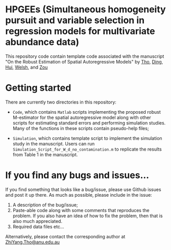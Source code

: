 # HPGEEs (Simultaneous homogeneity pursuit and variable selection in regression models for multivariate abundance data)

<!-- badges: start -->

   
<!-- badges: end -->

This repository code contain template code associated with the manuscript "On the Robust Estimation of Spatial Autoregressive Models" by [Tho](https://rsfas.anu.edu.au/about/staff-directory/zhi-yang-tho), [Ding](https://cbe.anu.edu.au/about/staff-directory/dr-ding-ding), [Hui](https://francishui.netlify.app/), [Welsh](https://cbe.anu.edu.au/about/staff-directory/professor-alan-welsh), and [Zou](https://cbe.anu.edu.au/about/staff-directory/dr-tao-zou)

# Getting started

There are currently two directories in this repository:

-   `Code`, which contains `Matlab` scripts implementing the proposed robust M-estimator for the spatial autoregressive model along with other scripts for estimating standard errors and performing simulation studies. Many of the functions in these scripts contain pseudo-help files;

-   `Simulation`, which contains template script to implement the simulation study in the manuscript. Users can run `Simulation_Script_for_W_d_no_contamination.m` to replicate the results from Table 1 in the manuscript.

# If you find any bugs and issues...

If you find something that looks like a bug/issue, please use Github issues and post it up there. As much as possible, please include in the issue:

1.  A description of the bug/issue;
2.  Paste-able code along with some comments that reproduces the problem. If you also have an idea of how to fix the problem, then that is also much appreciated.
3.  Required data files etc...

Alternatively, please contact the corresponding author at [ZhiYang.Tho\@anu.edu.au](mailto:ZhiYang.Tho@anu.edu.au)
